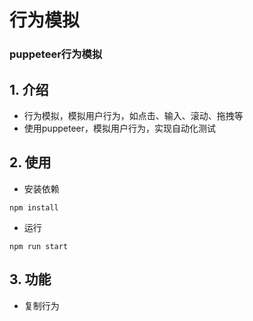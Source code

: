 # 行为模拟
### puppeteer行为模拟

## 1. 介绍
- 行为模拟，模拟用户行为，如点击、输入、滚动、拖拽等
- 使用puppeteer，模拟用户行为，实现自动化测试

## 2. 使用
- 安装依赖
```
npm install
```
- 运行
```
npm run start
```

## 3. 功能
- 复制行为